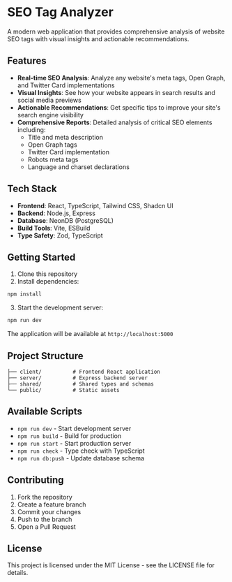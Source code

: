 
# SEO Tag Analyzer

A modern web application that provides comprehensive analysis of website SEO tags with visual insights and actionable recommendations.

## Features

- **Real-time SEO Analysis**: Analyze any website's meta tags, Open Graph, and Twitter Card implementations
- **Visual Insights**: See how your website appears in search results and social media previews
- **Actionable Recommendations**: Get specific tips to improve your site's search engine visibility
- **Comprehensive Reports**: Detailed analysis of critical SEO elements including:
  - Title and meta description
  - Open Graph tags
  - Twitter Card implementation
  - Robots meta tags
  - Language and charset declarations

## Tech Stack

- **Frontend**: React, TypeScript, Tailwind CSS, Shadcn UI
- **Backend**: Node.js, Express
- **Database**: NeonDB (PostgreSQL)
- **Build Tools**: Vite, ESBuild
- **Type Safety**: Zod, TypeScript

## Getting Started

1. Clone this repository
2. Install dependencies:
```bash
npm install
```
3. Start the development server:
```bash
npm run dev
```

The application will be available at `http://localhost:5000`

## Project Structure

```
├── client/          # Frontend React application
├── server/          # Express backend server
├── shared/          # Shared types and schemas
└── public/          # Static assets
```

## Available Scripts

- `npm run dev` - Start development server
- `npm run build` - Build for production
- `npm run start` - Start production server
- `npm run check` - Type check with TypeScript
- `npm run db:push` - Update database schema

## Contributing

1. Fork the repository
2. Create a feature branch
3. Commit your changes
4. Push to the branch
5. Open a Pull Request

## License

This project is licensed under the MIT License - see the LICENSE file for details.
